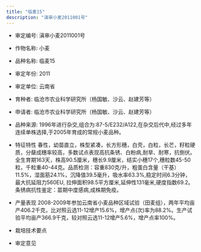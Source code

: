 ```yaml
---
title: "临麦15"
description: "滇审小麦2011001号"
---
```

* 审定编号:  滇审小麦2011001号

*  作物名称:  小麦

*  品种名称:  临麦15

*  审定年份:  2011

*  审定单位:  云南省

* 育种者:  临沧市农业科学研究所（杨国敏、沙云、赵建芳等）

*  申请者:  临沧市农业科学研究所（杨国敏、沙云、赵建芳等）

*  品种来源:  1996年进行杂交,组合为:87-5/E232/A122,在杂交后代中,经过多年连续单株选择,于2005年育成的常规小麦品种。

*  特征特性
春性，幼苗直立，株型紧凑，长方形穗，白壳，白粒，长芒，籽粒硬质，分蘖成穗率较高，多数试点表现高抗条锈、白粉病,耐旱、耐寒，抗倒伏。全生育期163天，株高90.5厘米，穗长9.9厘米，结实小穗17个,穗粒数45-50粒，千粒重40-44克。品质检测：容重830克/升，粗蛋白含量（干基）11.5%，湿面筋24.1%，沉降值39.5毫升，吸水率63.3%,稳定时间6.3分钟，最大抗延阻力560EU, 拉伸面积98.5平方厘米,延伸性131毫米,硬度指数69.2。条锈病抗性鉴定：苗期中度感病,成株期免疫。

*  产量表现
2008-2009年参加云南省小麦品种区域试验（田麦组），两年平均亩产406.2千克，比对照云选11-12增产15.6%，增产点(次)率为88.2%。生产试验平均亩产366.9千克，较对照云选11-12增产5.6%，增产点率100%。

*  栽培技术要点


*  审定意见

